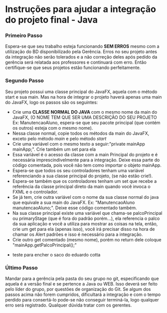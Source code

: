 # Instruções para ajudar a integração do projeto final - Java

<h3> Primeiro Passo</h3>
Espera-se que seu trabalho esteja funcionando <strong> SEM ERROS</strong> mesmo com a utilização do BD disponibilizado pela Gerência. 
Erros no seu projeto antes da integração não serão tolerados e a não correção deles após pedido da gerência será relatada aos professores e continuará com erro.
Então certifique-se que seus projetos estão funcionando perfeitamente.
    
<h3> Segundo Passo </h3>
Seu projeto possui uma classe principal do JavaFX, aquela com o método start e sua main. Mas na hora de integrar o projeto haverá apenas uma main do JavaFX, logo os passos são os seguintes:
<ul>
<li> Crie uma <strong> CLASSE NORMAL DO JAVA </strong> com o mesmo nome da main do JavaFX, (O NOME TEM QUE SER UMA DESCRIÇÃO DO SEU PROJETO Ex: ManutencaoAluno, espera-se que seu pacote principal (que contém os outros) esteja com o mesmo nome).</li>
<li> Nessa classe normal, copie todos os métodos da main do JavaFX, exceto pelo método <i> main </i> e pelo método <i> start </i></li>
<li> Crie uma variável com o mesmo texto a seguir:"private mainApp mainApp;". Crie também um set para ela </li>
<li> Essa variável é o acesso da classe com a main Principal do projeto e é necessária imprescindivelmente para a integração. Deixe essa parte do código comentada, pois você não tem como importar o objeto mainApp.</li>
<li> Espera-se que todos os seu controladores tenham uma variável referenciando a sua classe principal do projeto, (se não estão crie!).</li>
<li> Espera-se também que os controladores tenham um set que recebe a referência da classe principal direto da main quando você invoca o FXML e o controlador.</li>
<li> Se já tem, crie outra variável com o nome da sua classe normal do java que equivale a sua main do JavaFX. Ex: "ManutencaoAluno manutencaoAluno;". Deixe esse código comentado também.</li>
<li> Na sua classe principal existe uma variável que chama-se palcoPrincipal ou primaryStage (que é fora do padrão porém...), ela referencia o palco da sua aplicação e você a utiliza para mostrar as coisas na tela, então, crie um get para ela (apenas isso), você irá precisar disso na hora de chamar os Alert padrões e isso é necessário para a integração.</li>
<li> Crie outro get comentado (mesmo nome), porém no return dele coloque "mainApp.getPalcoPrincipal();"</li>
</ul>

 * teste para encher o saco do eduardo cotta
    
<h3> Último Passo </h3>
Mandar para a gerência pela pasta do seu grupo no git, especificando que aquela é a versão final e se pertence a Java ou WEB.
Isso deverá ser feito pelo líder do grupo, por questões de organização do Git.
Se algum dos passos acima não forem cumpridos, dificultará a integração e com o tempo perdido para consertá-lo pode-se não conseguir terminá-la, logo qualquer erro será registrado.
Qualquer dúvida tratar com os gerentes.
